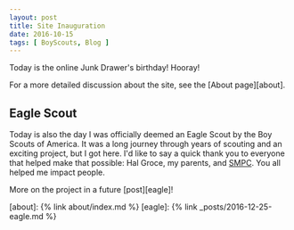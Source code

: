 ```yaml
---
layout: post
title: Site Inauguration
date: 2016-10-15
tags: [ BoyScouts, Blog ]
---
```

Today is the online Junk Drawer's birthday! Hooray!

For a more detailed discussion about the site, see the [About page][about].

## Eagle Scout

Today is also the day I was officially deemed an Eagle Scout by the Boy Scouts
of America. It was a long journey through years of scouting and an exciting
project, but I got here. I'd like to say a quick thank you to everyone that
helped make that possible: Hal Groce, my parents, and
[SMPC](http://www.smpchome.org). You all helped me impact people.

More on the project in a future [post][eagle]!

[about]: {% link about/index.md %}
[eagle]: {% link _posts/2016-12-25-eagle.md %}
